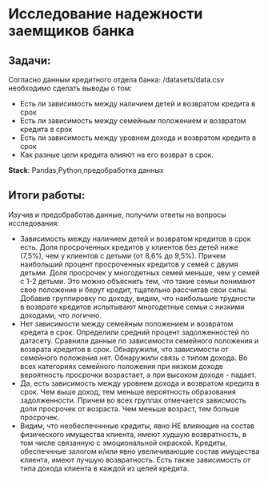 # Исследование надежности заемщиков банка
## Задачи:
Согласно данным кредитного отдела банка: /datasets/data.csv необходимо сделать выводы о том:
* Есть ли зависимость между наличием детей и возвратом кредита в срок
* Есть ли зависимость между семейным положением и возвратом кредита в срок
* Есть ли зависимость между уровнем дохода и возвратом кредита в срок
* Как разные цели кредита влияют на его возврат в срок.

**Stack**: Pandas,Python,предобработка данных
## Итоги работы:
Изучив и предобработав данные, получили ответы на вопросы исследования:
* Зависимость между наличием детей и возвратом кредитов в срок есть. Доля просроченных кредитов у клиентов без детей ниже (7,5%), чем у клиентов с детьми (от 8,6% до 9,5%). Причем наибольший процент просроченных кредитов у семей с двумя детьми. Доля просрочек у многодетных семей меньше, чем у семей с 1-2 детьми. Это можно объяснить тем, что такие семьи понимают свое положение и берут кредит, тщательно рассчитав свои силы.
Добавив группировку по доходу, видим, что наибольшие трудности в возврате кредитов испытывают многодетные семьи с низкими доходами, что логично.
* Нет зависимости между семейным положением и возвратом кредита в срок. Определили средний процент задолженностей по датасету. Сравнили данные по зависимости семейного положения и возврата кредитов в срок. Обнаружили, что зависимости от семейного положения нет. Обнаружили связь с типом дохода. Во всех категориях семейного положения при низком доходе вероятность просрочки возрастает, а при высоком доходе - падает.
* Да, есть зависимость между уровнем дохода и возвратом кредита в срок. Чем выше доход, тем меньше вероятность образования задолженности. Причем во всех группах отмечается зависмость доли просрочек от возраста. Чем меньше возраст, тем больше просрочек.
* Видим, что необеспечннные кредиты, явно НЕ влияющие на состав физического имущества клиента, имеют худшую возвратность, в том числе связанную с эмоциональной окраской. Кредиты, обеспечнные залогом и/или явно увеличивающие состав имущества клиента, имеют лучшую возвратность. Есть также зависимость от типа дохода клиента в каждой из целей кредита.
